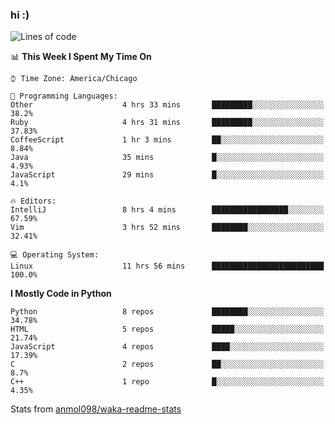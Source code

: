 ### hi :)

<!--START_SECTION:waka-->
![Lines of code](https://img.shields.io/badge/From%20Hello%20World%20I%27ve%20Written-791405%20lines%20of%20code-blue)

📊 **This Week I Spent My Time On** 

```text
⌚︎ Time Zone: America/Chicago

💬 Programming Languages: 
Other                    4 hrs 33 mins       █████████░░░░░░░░░░░░░░░░   38.2% 
Ruby                     4 hrs 31 mins       █████████░░░░░░░░░░░░░░░░   37.83% 
CoffeeScript             1 hr 3 mins         ██░░░░░░░░░░░░░░░░░░░░░░░   8.84% 
Java                     35 mins             █░░░░░░░░░░░░░░░░░░░░░░░░   4.93% 
JavaScript               29 mins             █░░░░░░░░░░░░░░░░░░░░░░░░   4.1%

🔥 Editors: 
IntelliJ                 8 hrs 4 mins        █████████████████░░░░░░░░   67.59% 
Vim                      3 hrs 52 mins       ████████░░░░░░░░░░░░░░░░░   32.41%

💻 Operating System: 
Linux                    11 hrs 56 mins      █████████████████████████   100.0%

```

**I Mostly Code in Python** 

```text
Python                   8 repos             ████████░░░░░░░░░░░░░░░░░   34.78% 
HTML                     5 repos             █████░░░░░░░░░░░░░░░░░░░░   21.74% 
JavaScript               4 repos             ████░░░░░░░░░░░░░░░░░░░░░   17.39% 
C                        2 repos             ██░░░░░░░░░░░░░░░░░░░░░░░   8.7% 
C++                      1 repo              █░░░░░░░░░░░░░░░░░░░░░░░░   4.35%

```



<!--END_SECTION:waka-->

Stats from [anmol098/waka-readme-stats](https://github.com/anmol098/waka-readme-stats)